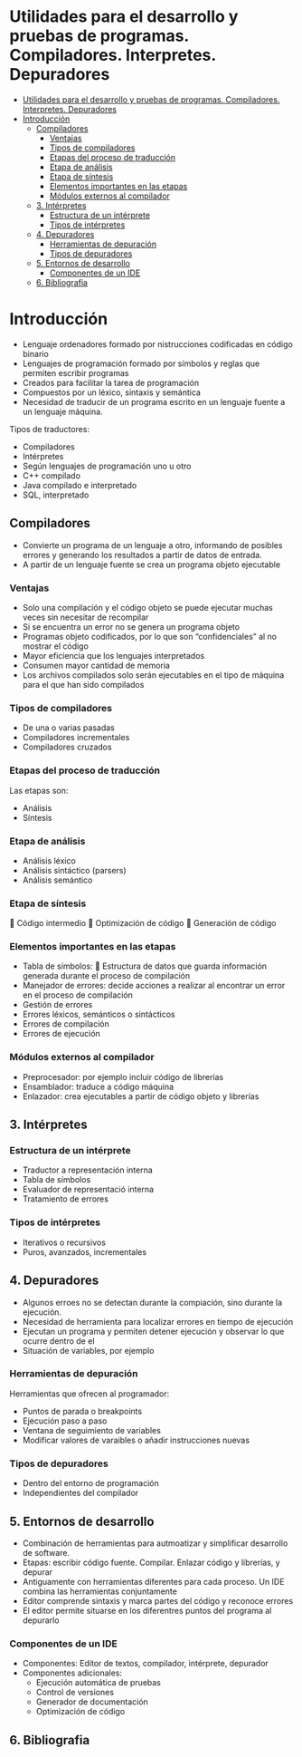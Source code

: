 # Utilidades para el desarrollo y pruebas de programas. Compiladores. Interpretes. Depuradores

- [Utilidades para el desarrollo y pruebas de programas. Compiladores. Interpretes. Depuradores](#utilidades-para-el-desarrollo-y-pruebas-de-programas-compiladores-interpretes-depuradores)
- [Introducción](#introducci%C3%B3n)
  - [Compiladores](#compiladores)
    - [Ventajas](#ventajas)
    - [Tipos de compiladores](#tipos-de-compiladores)
    - [Etapas del proceso de traducción](#etapas-del-proceso-de-traducci%C3%B3n)
    - [Etapa de análisis](#etapa-de-an%C3%A1lisis)
    - [Etapa de síntesis](#etapa-de-s%C3%ADntesis)
    - [Elementos importantes en las etapas](#elementos-importantes-en-las-etapas)
    - [Módulos externos al compilador](#m%C3%B3dulos-externos-al-compilador)
  - [3. Intérpretes](#3-int%C3%A9rpretes)
    - [Estructura de un intérprete](#estructura-de-un-int%C3%A9rprete)
    - [Tipos de intérpretes](#tipos-de-int%C3%A9rpretes)
  - [4. Depuradores](#4-depuradores)
    - [Herramientas de depuración](#herramientas-de-depuraci%C3%B3n)
    - [Tipos de depuradores](#tipos-de-depuradores)
  - [5. Entornos de desarrollo](#5-entornos-de-desarrollo)
    - [Componentes de un IDE](#componentes-de-un-ide)
  - [6. Bibliografia](#6-bibliografia)

# Introducción

- Lenguaje ordenadores formado por nistrucciones codificadas en código binario
- Lenguajes de programación formado por símbolos y reglas que permiten escribir programas
- Creados para facilitar la tarea de programación
- Compuestos por un léxico, sintaxis y semántica
- Necesidad de traducir de un programa escrito en un lenguaje fuente a un lenguaje máquina. 

Tipos de traductores:

- Compiladores
- Intérpretes
- Según lenguajes de programación uno u otro
- C++ compilado
- Java compilado e interpretado
- SQL, interpretado

## Compiladores

- Convierte un programa de un lenguaje a otro, informando de posibles errores y generando los resultados a partir de datos de entrada.
- A partir de un lenguaje fuente se crea un programa objeto ejecutable

### Ventajas

- Solo una compilación y el código objeto se puede ejecutar muchas veces sin necesitar de recompilar
- Si se encuentra un error no se genera un programa objeto
- Programas objeto codificados, por lo que son “confidenciales” al no mostrar el código
- Mayor eficiencia que los lenguajes interpretados
- Consumen mayor cantidad de memoria
- Los archivos compilados solo serán ejecutables en el tipo de máquina para el que han sido compilados

### Tipos de compiladores

- De una o varias pasadas
- Compiladores incrementales
- Compiladores cruzados

### Etapas del proceso de traducción

Las etapas son:

- Análisis
- Síntesis

### Etapa de análisis

- Análisis léxico
- Análisis sintáctico (parsers)
- Análisis semántico

### Etapa de síntesis

	Código intermedio
	Optimización de código
	Generación de código

### Elementos importantes en las etapas

- Tabla de símbolos:
	Estructura de datos que guarda información generada durante el proceso de compilación
- Manejador de errores: decide acciones a realizar al encontrar un error en el proceso de compilación
- Gestión de errores
- Errores léxicos, semánticos o sintácticos
- Errores de compilación
- Errores de ejecución

### Módulos externos al compilador

- Preprocesador: por ejemplo incluir código de librerías
- Ensamblador: traduce a código máquina
- Enlazador: crea ejecutables a partir de código objeto y librerías

## 3. Intérpretes

### Estructura de un intérprete

- Traductor a representación interna
- Tabla de símbolos
- Evaluador de representació interna
- Tratamiento de errores

### Tipos de intérpretes

- Iterativos o recursivos
- Puros, avanzados, incrementales

## 4. Depuradores

- Algunos erroes no se detectan durante la compiación, sino durante la ejecución.
- Necesidad de herramienta para localizar errores en tiempo de ejecución
- Ejecutan un programa y permiten detener ejecución y observar lo que ocurre dentro de el
- Situación de variables, por ejemplo

### Herramientas de depuración

Herramientas que ofrecen al programador:

- Puntos de parada o breakpoints
- Ejecución paso a paso
- Ventana de seguimiento de variables
- Modificar valores de varaibles o añadir instrucciones nuevas

### Tipos de depuradores

- Dentro del entorno de programación
- Independientes del compilador

## 5. Entornos de desarrollo

- Combinación de herramientas para autmoatizar y simplificar desarrollo de software.
- Etapas: escribir código fuente. Compilar. Enlazar código y librerías, y depurar
- Antiguamente con herramientas diferentes para cada proceso. Un IDE combina las herramientas conjuntamente 
- Editor comprende sintaxis y marca partes del código y reconoce errores
- El editor permite situarse en los diferentres puntos del programa al depurarlo

### Componentes de un IDE

- Componentes: Editor de textos, compilador, intérprete, depurador
- Componentes adicionales:
  - Ejecución automática de pruebas
  - Control de versiones
  - Generador de documentación
  - Optimización de código

## 6. Bibliografia
